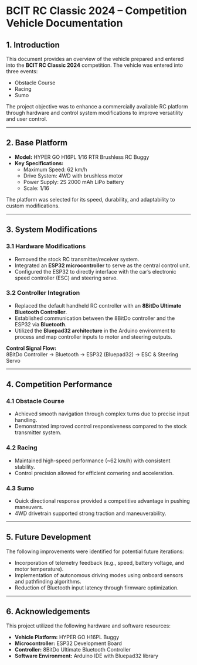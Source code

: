# BCIT RC Classic 2024 – Competition Vehicle Documentation  

## 1. Introduction  
This document provides an overview of the vehicle prepared and entered into the **BCIT RC Classic 2024** competition. The vehicle was entered into three events:  
- Obstacle Course  
- Racing  
- Sumo  

The project objective was to enhance a commercially available RC platform through hardware and control system modifications to improve versatility and user control.  

---

## 2. Base Platform  
- **Model:** HYPER GO H16PL 1/16 RTR Brushless RC Buggy  
- **Key Specifications:**  
  - Maximum Speed: 62 km/h  
  - Drive System: 4WD with brushless motor  
  - Power Supply: 2S 2000 mAh LiPo battery  
  - Scale: 1/16  

The platform was selected for its speed, durability, and adaptability to custom modifications.  

---

## 3. System Modifications  

### 3.1 Hardware Modifications  
- Removed the stock RC transmitter/receiver system.  
- Integrated an **ESP32 microcontroller** to serve as the central control unit.  
- Configured the ESP32 to directly interface with the car’s electronic speed controller (ESC) and steering servo.  

### 3.2 Controller Integration  
- Replaced the default handheld RC controller with an **8BitDo Ultimate Bluetooth Controller**.  
- Established communication between the 8BitDo controller and the ESP32 via **Bluetooth**.  
- Utilized the **Bluepad32 architecture** in the Arduino environment to process and map controller inputs to motor and steering outputs.  

**Control Signal Flow:**  
8BitDo Controller → Bluetooth → ESP32 (Bluepad32) → ESC & Steering Servo

---

## 4. Competition Performance  

### 4.1 Obstacle Course  
- Achieved smooth navigation through complex turns due to precise input handling.  
- Demonstrated improved control responsiveness compared to the stock transmitter system.  

### 4.2 Racing  
- Maintained high-speed performance (~62 km/h) with consistent stability.  
- Control precision allowed for efficient cornering and acceleration.  

### 4.3 Sumo  
- Quick directional response provided a competitive advantage in pushing maneuvers.  
- 4WD drivetrain supported strong traction and maneuverability.  

---

## 5. Future Development  
The following improvements were identified for potential future iterations:  
- Incorporation of telemetry feedback (e.g., speed, battery voltage, and motor temperature).  
- Implementation of autonomous driving modes using onboard sensors and pathfinding algorithms.  
- Reduction of Bluetooth input latency through firmware optimization.  

---

## 6. Acknowledgements  
This project utilized the following hardware and software resources:  
- **Vehicle Platform:** HYPER GO H16PL Buggy  
- **Microcontroller:** ESP32 Development Board  
- **Controller:** 8BitDo Ultimate Bluetooth Controller  
- **Software Environment:** Arduino IDE with Bluepad32 library  
